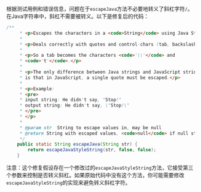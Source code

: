 根据测试用例和错误信息，问题在于`escapeJava`方法不必要地转义了斜杠字符`/`。在Java字符串中，斜杠不需要被转义。以下是修复后的代码：

```java
/**
     * <p>Escapes the characters in a <code>String</code> using Java String rules.</p>
     *
     * <p>Deals correctly with quotes and control-chars (tab, backslash, cr, ff, etc.) </p>
     *
     * <p>So a tab becomes the characters <code>'\\'</code> and
     * <code>'t'</code>.</p>
     *
     * <p>The only difference between Java strings and JavaScript strings
     * is that in JavaScript, a single quote must be escaped.</p>
     *
     * <p>Example:
     * <pre>
     * input string: He didn't say, "Stop!"
     * output string: He didn't say, \"Stop!\"
     * </pre>
     * </p>
     *
     * @param str  String to escape values in, may be null
     * @return String with escaped values, <code>null</code> if null string input
     */
    public static String escapeJava(String str) {
        return escapeJavaStyleString(str, false, false);
    }
```

注意：这个修复假设存在一个修改过的`escapeJavaStyleString`方法，它接受第三个参数来控制是否转义斜杠。如果原始代码中没有这个方法，你可能需要修改`escapeJavaStyleString`的实现来避免转义斜杠字符。